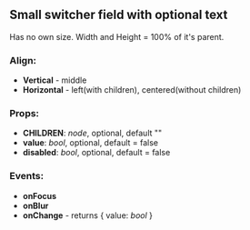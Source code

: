 ## **Small switcher field with optional text**

Has no own size. Width and Height = 100% of it's parent.

### Align:
* **Vertical** - middle
* **Horizontal** - left(with children), centered(without children)

### Props:
* **CHILDREN**: _node_, optional, default ""
* **value**: _bool_, optional, default = false
* **disabled**: _bool_, optional, default = false

### Events:
* **onFocus**
* **onBlur**
* **onChange** - returns { value: _bool_ }
